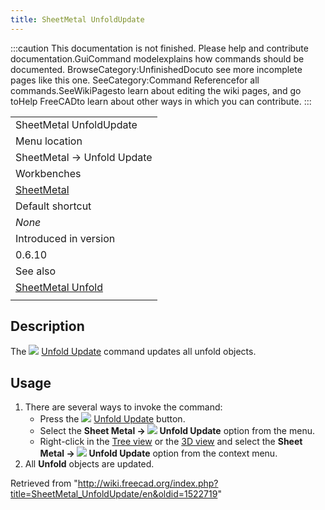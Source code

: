 ```yaml
---
title: SheetMetal UnfoldUpdate
---
```


:::caution
This documentation is not finished. Please help and contribute documentation.GuiCommand modelexplains how commands should be documented. BrowseCategory:UnfinishedDocuto see more incomplete pages like this one. SeeCategory:Command Referencefor all commands.SeeWikiPagesto learn about editing the wiki pages, and go toHelp FreeCADto learn about other ways in which you can contribute.
:::

|                                                             |
| ----------------------------------------------------------- |
| SheetMetal UnfoldUpdate                                     |
| Menu location                                               |
| SheetMetal → Unfold Update                                  |
| Workbenches                                                 |
| [SheetMetal](/SheetMetal_Workbench "SheetMetal Workbench")  |
| Default shortcut                                            |
| _None_                                                      |
| Introduced in version                                       |
| 0.6.10                                                      |
| See also                                                    |
| [SheetMetal Unfold](/SheetMetal_Unfold "SheetMetal Unfold") |
|                                                             |

## Description

The ![](/images/SheetMetal_UnfoldUpdate.svg) [Unfold Update](/SheetMetal_UnfoldUpdate "SheetMetal UnfoldUpdate") command updates all unfold objects.

## Usage

1. There are several ways to invoke the command:
   - Press the ![](/images/SheetMetal_UnfoldUpdate.svg) [Unfold Update](/SheetMetal_UnfoldUpdate "SheetMetal UnfoldUpdate") button.
   - Select the **Sheet Metal → ![](/images/SheetMetal_UnfoldUpdate.svg) Unfold Update** option from the menu.
   - Right-click in the [Tree view](/Tree_view "Tree view") or the [3D view](/3D_view "3D view") and select the **Sheet Metal → ![](/images/SheetMetal_UnfoldUpdate.svg) Unfold Update** option from the context menu.
2. All **Unfold** objects are updated.

Retrieved from "<http://wiki.freecad.org/index.php?title=SheetMetal_UnfoldUpdate/en&oldid=1522719>"
